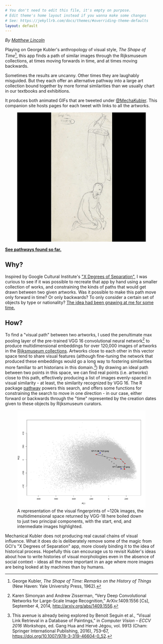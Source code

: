 ```yaml
---
# You don't need to edit this file, it's empty on purpose.
# Edit theme's home layout instead if you wanna make some changes
# See: https://jekyllrb.com/docs/themes/#overriding-theme-defaults
layout: default
---
```


_By [Matthew Lincoln](https://matthewlincoln.net)_

Playing on George Kubler's anthropology of visual style, _The Shape of Time_[^kubler], this app finds a path of similar images through the Rijksmuseum collections, at times moving forwards in time, and at times moving backwards.

Sometimes the results are uncanny. Other times they are laughably misguided. But they each offer an alternative pathway into a large art collection bound together by more formal similarities than we usually chart in our textbooks and exhibitions.

[^kubler]: George Kubler, _The Shape of Time: Remarks on the History of Things_ (New Haven: Yale University Press, 1962).

It produces both animated GIFs that are tweeted under [@MechaKubler](https://twitter.com/MechaKubler).
This companion site hosts pages for each tweet with links to all the artworks.

<figure><a href="/pathways/88735e8915ee1900340d62ec278018bf.html"><img src="/assets/images/88735e8915ee1900340d62ec278018bf.gif" /></a></figure>

**[See pathways found so far.](/pathways)**

## Why?

Inspired by Google Cultural Institute's ["X Degrees of Separation"](https://artsexperiments.withgoogle.com/xdegrees/), I was curious to see if it was possible to recreate that app by hand using a smaller collection of works, and constraining the kinds of paths that would get drawn between two given artworks.
Was it possible to make this path move only forward in time? Or only backwards? To only consider a certain set of objects by type or nationality?
[The idea had been gnawing at me for some time.](https://twitter.com/matthewdlincoln/status/959253318160744448)

## How?

To find a "visual path" between two artworks, I used the penultimate max pooling layer of the pre-trained VGG 16 convolutional neural network[^vgg] to produce multidimensional embeddings for over 120,000 images of artworks in the [Rijksmuseum collections](https://www.rijksmuseum.nl/).
Artworks close to each other in this vector space tend to share visual features (although fine-tuning the network that produced these embeddings would go a long way to fostering similarities more familiar to art historians in this domain.[^seguin])
By drawing an ideal path between two points in this space, we can find real points (i.e. artworks) close to this path, effectively producing a list of images evenly-spaced in visual similarity - at least, the similarity recognized by VGG 16.
The R package [pathway](https://github.com/mdlincoln/pathway) powers this search, and offers some functions for constraining the search to move in one direction - in our case, either forward or backwards through the "time" represented by the creation dates given to these objects by Rijksmuseum curators.

<figure><a href="/pathways/88735e8915ee1900340d62ec278018bf.html"><img src="/assets/images/88735e8915ee1900340d62ec278018bf.png" /></a><figcaption>A representation of the visual fingerprints of ~120k images, the multidimensional space returned by VGG-18 here boiled down to just two principal components, with the start, end, and intermediate images highlighted.</figcaption></figure>

[^seguin]: This avenue is already being explored by Benoit Seguin et al., “Visual Link Retrieval in a Database of Paintings,” in _Computer Vision – ECCV 2016 Workshops_, ed. Gang Hua and Hervé Jégou, vol. 9913 (Cham: Springer International Publishing, 2016), 753–67, <https://doi.org/10.1007/978-3-319-46604-0_52>.

[^vgg]: Karen Simonyan and Andrew Zisserman, “Very Deep Convolutional Networks for Large-Scale Image Recognition,” ArXiv:1409.1556 [Cs], September 4, 2014, <http://arxiv.org/abs/1409.1556>.

Mechanical Kubler does not producing real causal chains of visual influence. What it does do is deliberately remove some of the magic from GCI's "X Degrees of Separation" app, more closely binding it to the idea of historical process. Hopefully this can encourage us to revisit Kubler's ideas about how to write histories of visual morphologies even in the absence of social context - ideas all the more important in an age where more images are being looked at by machines than by humans.
